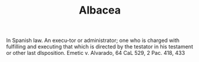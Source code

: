 ---
title: Albacea
letter: A
permalink: "/definitions/bld-albacea.html"
body: In Spanish law. An execu-tor or administrator; one who is charged with fulfilling
  and executing that which is directed by the testator in his testament or other last
  dlsposition. Emetic v. Alvarado, 64 CaL 529, 2 Pac. 418, 433
published_at: '2018-07-07'
source: Black's Law Dictionary 2nd Ed (1910)
layout: post
---